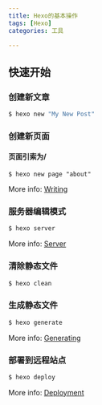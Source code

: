 ```yaml
---
title: Hexo的基本操作
tags: [Hexo]
categories: 工具 

---
```

## 快速开始

### 创建新文章

``` bash
$ hexo new "My New Post"
```

### 创建新页面
#### 页面引索为/
```
$ hexo new page "about"
```

More info: [Writing](https://hexo.io/docs/writing.html)

### 服务器编辑模式

``` bash
$ hexo server
```

More info: [Server](https://hexo.io/docs/server.html)

### 清除静态文件

``` bash
$ hexo clean
```

### 生成静态文件

``` bash
$ hexo generate
```

More info: [Generating](https://hexo.io/docs/generating.html)

### 部署到远程站点

``` bash
$ hexo deploy
```

More info: [Deployment](https://hexo.io/docs/deployment.html)
